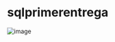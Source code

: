 # sqlprimerentrega
![image](https://github.com/user-attachments/assets/31010e4d-5128-4264-9281-1f4355f05df1)
